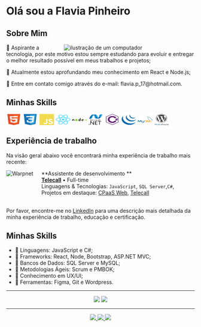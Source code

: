<h1>Olá sou a Flavia Pinheiro</h1>
<h2> Sobre Mim </h2>
<img src="https://raw.githubusercontent.com/MicaelliMedeiros/micaellimedeiros/master/image/computer-illustration.png" alt="ilustração de um computador" min-width="350px" max-width="350px" width="350px" align="right">

<p align="left">
  🌱 Aspirante a tecnologia, por este motivo estou sempre estudando para evoluir e entregar o melhor resultado possível em meus trabalhos e projetos;
</p>

<p align="left">
  🌱 Atualmente estou aprofundando meu conhecimento em React e Node.js;
</p>

<p align="left">
  🌱 Entre em contato comigo através do e-mail: flavia.p_17@hotmail.com.
</p>

<h2>Minhas Skills</h2>
 <p align = "left" </p>
   <img align="center" alt="Flavia-HTML" height="30" width="40" src="https://raw.githubusercontent.com/devicons/devicon/master/icons/html5/html5-original.svg">
   <img align="center" alt="Flavia-CSS" height="30" width="40" src="https://raw.githubusercontent.com/devicons/devicon/master/icons/css3/css3-original.svg">
   <img align="center" alt="flavia-Js" height="30" width="40" src="https://raw.githubusercontent.com/devicons/devicon/master/icons/javascript/javascript-plain.svg">
   <img align="center" alt="Flavia-react" height="30" width="40" src="https://raw.githubusercontent.com/devicons/devicon/master/icons/react/react-original.svg">
   <img align="center" alt="Flavia-nodejs" height="30" width="40" src="https://raw.githubusercontent.com/devicons/devicon/master/icons/nodejs/nodejs-original-wordmark.svg">
   <img align="center" alt="Flavia-dotnet" height="30" width="40" src="https://raw.githubusercontent.com/devicons/devicon/master/icons/dot-net/dot-net-original-wordmark.svg">
   <img align="center" alt="Flavia-csharp" height="30" width="40" src="https://raw.githubusercontent.com/devicons/devicon/master/icons/csharp/csharp-line.svg">
   <img align="center" alt="Flavia-jquery" height="30" width="40" src="https://raw.githubusercontent.com/devicons/devicon/master/icons/jquery/jquery-original.svg">
   <img align="center" alt="Flavia-mysql" height="30" width="40" src="https://raw.githubusercontent.com/devicons/devicon/master/icons/mysql/mysql-original-wordmark.svg">
   <img align="center" alt="Flavia-wordpress" height="30" width="40" src="https://raw.githubusercontent.com/devicons/devicon/master/icons/wordpress/wordpress-original.svg">
  
<br>
<h2> Experiência de trabalho</h2>

Na visão geral abaixo você encontrará minha experiência de trabalho mais recente:

[<img align="left" height="94px" width="94px" alt="Warpnet" src="https://scontent-gru2-2.xx.fbcdn.net/v/t39.30808-6/311572978_791074635669867_6005158648507829339_n.png?_nc_cat=102&ccb=1-7&_nc_sid=5f2048&_nc_ohc=kqmZpAD3lG0AX__5bb_&_nc_ht=scontent-gru2-2.xx&oh=00_AfCCqpEFDAzbN_q3AZp7HPZvsMBuPhvlVKwDOEXo4cb2lA&oe=65624B6D"/>](https://telecall.com/)

**Assistente de desenvolvimento ** \
[**Telecall**](https://telecall.com/) • Full-time \
Linguagens & Tecnologias:  `JavaScript`, `SQL Server`,`C#`, \
Projetos em destaque: [CPaaS Web](https://modavo.com.br/), [Telecall](https://telecall.com/) 
<br/>
<br/>

Por favor, encontre-me no [LinkedIn](https://www.linkedin.com/in/piinheiroflavia/) para uma descrição mais detalhada da minha experiência de trabalho, educação e certificação.

   
<h2>Minhas Skills</h2>
<ul>
  <li>🚀 Linguagens: JavaScript e C#;</li>
  <li>🚀 Frameworks: React, Node, Bootstrap, ASP.NET MVC;</li>
  <li>🚀 Bancos de Dados: SQL Server e MySQL;</li>
  <li>🚀 Metodologias Ágeis: Scrum e PMBOK;</li>
  <li>🚀 Conhecimento em UX/UI;</li>
  <li>🚀 Ferramentas: Figma, Git e Wordpress.</li>
</ul>

<hr> 
<div align = "center">
  <a herf = "https://github.com/piinheiroflavia">
   <img height="160em" src="https://github-readme-stats.vercel.app/api?username=piinheiroflavia&show_icons=true&theme=radical&include_all_commits=true&count_private=true"/>
   <img height="160em" src="https://github-readme-stats.vercel.app/api/top-langs/?username=piinheiroflavia&layout=compact&langs_count=7&theme=radical"/>
</div>
  
<hr>  
  
<div align = "center"> 
<a href="https://www.instagram.com/piinheiroflavia/" target="_blank">
    <img src="https://img.shields.io/badge/-Instagram-%23E4405F?style=for-the-badge&logo=instagram&logoColor=white">
</a>
<a href="https://www.linkedin.com/in/flavia-pinheiro-79932521a/" target="_blank">
    <img src="https://img.shields.io/badge/-LinkedIn-%230077B5?style=for-the-badge&logo=linkedin&logoColor=white">
</a>
<a href="mailto:flavia.p_17@hotmail.com" target="_blank" target="_blank">
    <img src="https://img.shields.io/badge/-email-%23E4405F?style=for-the-badge&logo=email&logoColor=white">
</a>
</div>
